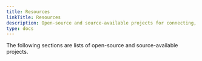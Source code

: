 ```yaml
---
title: Resources
linkTitle: Resources
description: Open-source and source-available projects for connecting, using, managing, and extending Redis.
type: docs
---
```


The following sections are lists of open-source and source-available projects.
